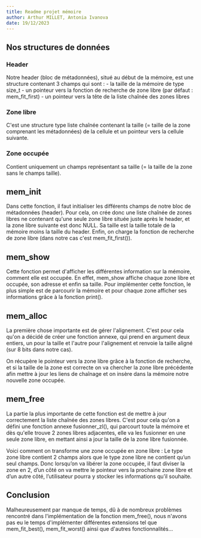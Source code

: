 ```yaml
---
title: Readme projet mémoire
author: Arthur MILLET, Antonia Ivanova
date: 19/12/2023
---
```


## Nos structures de données
### Header
Notre header (bloc de métadonnées), situé au début de la mémoire, est une structure contenant 3 champs qui sont :
    - la taille de la mémoire de type size_t
    - un pointeur vers la fonction de recherche de zone libre (par défaut : mem_fit_first)
    - un pointeur vers la tête de la liste chaînée des zones libres
    
### Zone libre
C'est une structure type liste chaînée contenant la taille (= taille de la zone comprenant les métadonnées) de la cellule et un pointeur vers la cellule suivante.

### Zone occupée
Contient uniquement un champs représentant sa taille (= la taille de la zone sans le champs taille).

## mem_init
Dans cette fonction, il faut initialiser les différents champs de notre bloc de métadonnées (header). Pour cela, on crée donc une liste chaînée de zones libres ne contenant qu'une seule zone libre située juste après le header, et la zone libre suivante est donc NULL. Sa taille est la taille totale de la mémoire moins la taille du header.
Enfin, on charge la fonction de recherche de zone libre (dans notre cas c'est mem_fit_first()).

## mem_show
Cette fonction permet d'afficher les différentes information sur la mémoire, comment elle est occupée. En effet, mem_show affiche chaque zone libre et occupée, son adresse et enfin sa taille.
Pour implémenter cette fonction, le plus simple est de parcourir la mémoire et pour chaque zone afficher ses informations grâce à la fonction print().

## mem_alloc
La première chose importante est de gérer l'alignement. C'est pour cela qu'on a décidé de créer une fonction annexe, qui prend en argument deux entiers, un pour la taille et l'autre pour l'alignement et renvoie la taille aligné (sur 8 bits dans notre cas).

On récupère le pointeur vers la zone libre grâce à la fonction de recherche, et si la taille de la zone est correcte on va chercher la zone libre précédente afin mettre à jour les liens de chaînage et on insère dans la mémoire notre nouvelle zone occupée.

## mem_free 

La partie la plus importante de cette fonction est de mettre à jour correctement la liste chaînée des zones libres. C'est pour cela qu'on a défini une fonction annexe fusionner_zl(), qui parcourt toute la mémoire et dès qu'elle trouve 2 zones libres adjacentes, elle va les fusionner en une seule zone libre, en mettant ainsi a jour la taille de la zone libre fusionnée.

Voici comment on transforme une zone occupée en zone libre :
Le type zone libre contient 2 champs alors que le type zone libre ne contient qu’un seul champs. Donc lorsqu’on va libérer la zone occupée, il faut diviser la zone en 2, d’un côté on va mettre le pointeur vers la prochaine zone libre et d’un autre côté, l’utilisateur pourra y stocker les informations qu’il souhaite.


## Conclusion
Malheureusement par manque de temps, dû à de nombreux problèmes rencontré dans l'implémentation de la fonction mem_free(), nous n'avons pas eu le temps d'implémenter différentes extensions tel que mem_fit_best(), mem_fit_worst() ainsi que d'autres fonctionnalités...
